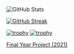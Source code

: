 
<!--
**zk497/zk497** is a ✨ _special_ ✨ repository because its `README.md` (this file) appears on your GitHub profile.

Here are some ideas to get you started:

- 🔭 I’m currently working on ...
- 🌱 I’m currently learning ...
- 👯 I’m looking to collaborate on ...
- 🤔 I’m looking for help with ...
- 💬 Ask me about ...
- 📫 How to reach me: ...
- 😄 Pronouns: ...
- ⚡ Fun fact: ...
-->
![GitHub Stats](https://github-readme-stats.vercel.app/api?username=zk497&count_private=true&show_icons=true&theme=vision-friendly-dark)

[![GitHub Streak](http://github-readme-streak-stats.herokuapp.com?user=zk497&theme=nightowl&date_format=j%20M%5B%20Y%5D&border=DD0000&fire=DD0000&ring=DDDDDD&currStreakNum=DDDADA)](https://git.io/streak-stats)

[![trophy](https://github-profile-trophy.vercel.app/?username=zk497&title=PullRequest)](https://github.com/zk497/github-profile-trophy) 
[![trophy](https://github-profile-trophy.vercel.app/?username=zk497&title=Commits)](https://github.com/zk497/github-profile-trophy)


<a href="https://fyp-2021-61ceb.web.app/#/">Final Year Project (2021)</a>

